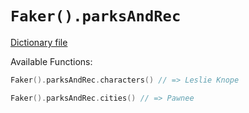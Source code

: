 # `Faker().parksAndRec`

[Dictionary file](../src/main/resources/locales/en/parks_and_rec.yml)

Available Functions:  
```kotlin
Faker().parksAndRec.characters() // => Leslie Knope

Faker().parksAndRec.cities() // => Pawnee
```
